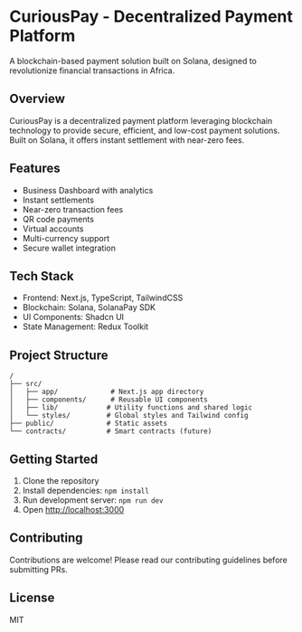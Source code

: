 # CuriousPay - Decentralized Payment Platform

A blockchain-based payment solution built on Solana, designed to revolutionize financial transactions in Africa.

## Overview
CuriousPay is a decentralized payment platform leveraging blockchain technology to provide secure, efficient, and low-cost payment solutions. Built on Solana, it offers instant settlement with near-zero fees.

## Features
- Business Dashboard with analytics
- Instant settlements
- Near-zero transaction fees
- QR code payments
- Virtual accounts
- Multi-currency support
- Secure wallet integration

## Tech Stack
- Frontend: Next.js, TypeScript, TailwindCSS
- Blockchain: Solana, SolanaPay SDK
- UI Components: Shadcn UI
- State Management: Redux Toolkit

## Project Structure
```
/
├── src/
│   ├── app/             # Next.js app directory
│   ├── components/      # Reusable UI components
│   ├── lib/            # Utility functions and shared logic
│   └── styles/         # Global styles and Tailwind config
├── public/             # Static assets
└── contracts/          # Smart contracts (future)
```

## Getting Started
1. Clone the repository
2. Install dependencies: `npm install`
3. Run development server: `npm run dev`
4. Open [http://localhost:3000](http://localhost:3000)

## Contributing
Contributions are welcome! Please read our contributing guidelines before submitting PRs.

## License
MIT
